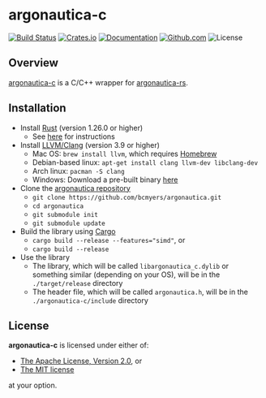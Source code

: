 # argonautica-c

[![Build Status](https://travis-ci.org/bcmyers/argonautica.svg?branch=master)](https://travis-ci.org/bcmyers/argonautica)
[![Crates.io](https://img.shields.io/crates/v/argonautica-c.svg)](https://crates.io/crates/argonautica-c)
[![Documentation](https://docs.rs/argonautica-c/badge.svg)](https://docs.rs/argonautica-c/)
[![Github.com](https://img.shields.io/badge/github-bcmyers%2Fargonautica-blue.svg)](http://www.github.com/bcmyers/argonautica)
![License](https://img.shields.io/crates/l/argonautica-c.svg)

## Overview

[argonautica-c](https://github.com/bcmyers/argonautica/tree/master/argonautica-c)
is a C/C++ wrapper for
[argonautica-rs](https://github.com/bcmyers/argonautica/tree/master/argonautica-rs).

## Installation

* Install [Rust](https://www.rust-lang.org/en-US/) (version 1.26.0 or higher)
    * See [here](https://rustup.rs/) for instructions
* Install [LLVM/Clang](https://llvm.org/) (version 3.9 or higher)
    * Mac OS: `brew install llvm`, which requires [Homebrew](https://brew.sh/)
    * Debian-based linux: `apt-get install clang llvm-dev libclang-dev`
    * Arch linux: `pacman -S clang`
    * Windows: Download a pre-built binary [here](http://releases.llvm.org/download.html)
* Clone the [argonautica repository](https://github.com/bcmyers/argonautica)
    * `git clone https://github.com/bcmyers/argonautica.git`
    * `cd argonautica`
    * `git submodule init`
    * `git submodule update`
* Build the library using [Cargo](https://github.com/rust-lang/cargo)
    * `cargo build --release --features="simd"`, or
    * `cargo build --release`
* Use the library
    * The library, which will be called `libargonautica_c.dylib` or something similar (depending on your OS), will be in the `./target/release` directory
    * The header file, which will be called `argonautica.h`, will be in the `./argonautica-c/include` directory

## License

<b>argonautica-c</b> is licensed under either of:
* [The Apache License, Version 2.0](http://www.apache.org/licenses/LICENSE-2.0), or
* [The MIT license](http://opensource.org/licenses/MIT)

at your option.
